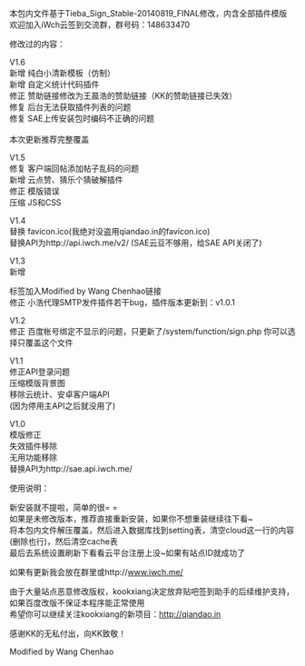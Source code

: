 本包内文件基于Tieba_Sign_Stable-20140819_FINAL修改，内含全部插件模版<br />
欢迎加入iWch云签到交流群，群号码：148633470<br />

修改过的内容：<br />

V1.6<br />
新增 纯白小清新模板（仿制）<br />
新增 自定义统计代码插件<br />
修正 赞助链接修改为王晨浩的赞助链接（KK的赞助链接已失效）<br />
修复 后台无法获取插件列表的问题<br />
修复 SAE上传安装包时编码不正确的问题<br />
<br />
本次更新推荐完整覆盖<br />

V1.5<br />
修复 客户端回帖添加帖子乱码的问题<br />
新增 云点赞、猜乐个猜破解插件<br />
修正 模版错误<br />
压缩 JS和CSS<br />

V1.4<br />
替换 favicon.ico(我绝对没盗用qiandao.in的favicon.ico)<br />
替换API为http://api.iwch.me/v2/ (SAE云豆不够用，给SAE API关闭了)<br />

V1.3<br />
新增 <footer>标签加入Modified by Wang Chenhao链接<br />
修正 小浩代理SMTP发件插件若干bug，插件版本更新到：v1.0.1<br />

V1.2<br />
修正 百度帐号绑定不显示的问题，只更新了/system/function/sign.php 你可以选择只覆盖这个文件<br />

V1.1<br />
修正API登录问题<br />
压缩模版背景图<br />
移除云统计、安卓客户端API<br />
(因为停用主API之后就没用了)<br />

V1.0<br />
模版修正<br />
失效插件移除<br />
无用功能移除<br />
替换API为http://sae.api.iwch.me/<br />

使用说明：<br />

新安装就不提啦，简单的很= =<br />
如果是未修改版本，推荐直接重新安装，如果你不想重装继续往下看~<br />
将本包内文件解压覆盖，然后进入数据库找到setting表，清空cloud这一行的内容(删除也行)，然后清空cache表<br />
最后去系统设置刷新下看看云平台注册上没~如果有站点ID就成功了<br />


如果有更新我会放在群里或http://www.iwch.me/<br />


由于大量站点恶意修改版权，kookxiang决定放弃贴吧签到助手的后续维护支持，如果百度改版不保证本程序能正常使用<br />
希望你可以继续关注kookxiang的新项目：http://qiandao.in<br />



感谢KK的无私付出，向KK致敬！<br />



Modified by Wang Chenhao<br />
